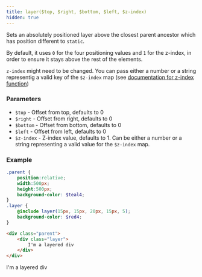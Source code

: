 ```yaml
---
title: layer($top, $right, $bottom, $left, $z-index)
hidden: true
---
```


Sets an absolutely positioned layer above the closest parent ancestor which has position different to `static`.

By default, it uses `0` for the four positioning values and `1` for the z-index, in order to ensure it stays above the rest of the elements.

`z-index` might need to be changed. You can pass either a number or a string representig a valid key of the `$z-index` map (see [documentation for z-index function](/docs/functions/helpers/z_index))

### Parameters

- `$top` - Offset from top, defaults to 0
- `$right` - Offset from right, defaults to 0
- `$bottom` - Offset from bottom, defaults to 0
- `$left` - Offset from left, defaults to 0
- `$z-index` - Z-index value, defaults to 1. Can be either a number or a string representing a valid value for the `$z-index` map.

### Example


```scss
.parent {
    position:relative;
    width:500px;
    height:500px;
    background-color: $teal4;
}
.layer {
    @include layer(15px, 15px, 20px, 15px, 5);
    background-color: $red4;
}
```

```html
<div class="parent">
    <div class="layer">
        I'm a layered div
    </div>
</div>
```

<div class="parent">
    <div class="p layer">
        I'm a layered div
    </div>
</div>
